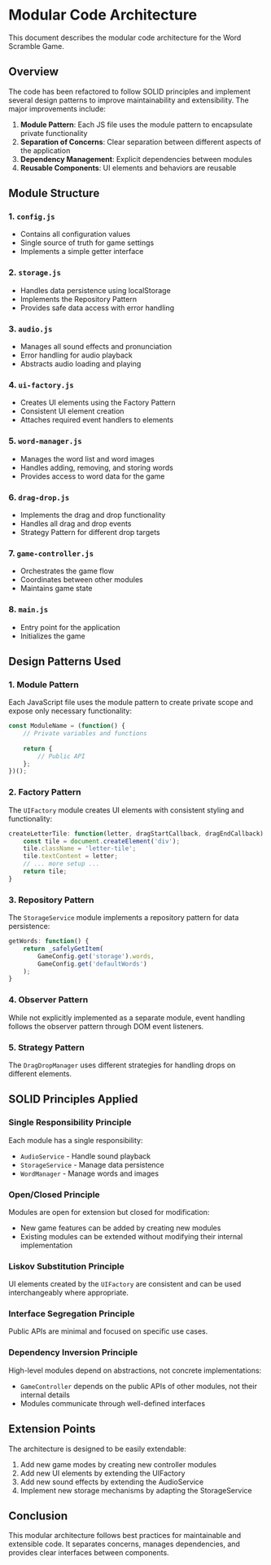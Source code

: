 # Modular Code Architecture

This document describes the modular code architecture for the Word Scramble Game.

## Overview

The code has been refactored to follow SOLID principles and implement several design patterns to improve maintainability and extensibility. The major improvements include:

1. **Module Pattern**: Each JS file uses the module pattern to encapsulate private functionality
2. **Separation of Concerns**: Clear separation between different aspects of the application
3. **Dependency Management**: Explicit dependencies between modules
4. **Reusable Components**: UI elements and behaviors are reusable

## Module Structure

### 1. `config.js`
- Contains all configuration values
- Single source of truth for game settings
- Implements a simple getter interface

### 2. `storage.js`
- Handles data persistence using localStorage
- Implements the Repository Pattern
- Provides safe data access with error handling

### 3. `audio.js` 
- Manages all sound effects and pronunciation
- Error handling for audio playback
- Abstracts audio loading and playing

### 4. `ui-factory.js`
- Creates UI elements using the Factory Pattern
- Consistent UI element creation
- Attaches required event handlers to elements

### 5. `word-manager.js`
- Manages the word list and word images
- Handles adding, removing, and storing words
- Provides access to word data for the game

### 6. `drag-drop.js`
- Implements the drag and drop functionality
- Handles all drag and drop events
- Strategy Pattern for different drop targets

### 7. `game-controller.js`
- Orchestrates the game flow
- Coordinates between other modules
- Maintains game state

### 8. `main.js`
- Entry point for the application
- Initializes the game

## Design Patterns Used

### 1. Module Pattern
Each JavaScript file uses the module pattern to create private scope and expose only necessary functionality:

```javascript
const ModuleName = (function() {
    // Private variables and functions
    
    return {
        // Public API
    };
})();
```

### 2. Factory Pattern
The `UIFactory` module creates UI elements with consistent styling and functionality:

```javascript
createLetterTile: function(letter, dragStartCallback, dragEndCallback) {
    const tile = document.createElement('div');
    tile.className = 'letter-tile';
    tile.textContent = letter;
    // ... more setup ...
    return tile;
}
```

### 3. Repository Pattern
The `StorageService` module implements a repository pattern for data persistence:

```javascript
getWords: function() {
    return _safelyGetItem(
        GameConfig.get('storage').words, 
        GameConfig.get('defaultWords')
    );
}
```

### 4. Observer Pattern
While not explicitly implemented as a separate module, event handling follows the observer pattern through DOM event listeners.

### 5. Strategy Pattern
The `DragDropManager` uses different strategies for handling drops on different elements.

## SOLID Principles Applied

### Single Responsibility Principle
Each module has a single responsibility:
- `AudioService` - Handle sound playback
- `StorageService` - Manage data persistence
- `WordManager` - Manage words and images

### Open/Closed Principle
Modules are open for extension but closed for modification:
- New game features can be added by creating new modules
- Existing modules can be extended without modifying their internal implementation

### Liskov Substitution Principle
UI elements created by the `UIFactory` are consistent and can be used interchangeably where appropriate.

### Interface Segregation Principle
Public APIs are minimal and focused on specific use cases.

### Dependency Inversion Principle
High-level modules depend on abstractions, not concrete implementations:
- `GameController` depends on the public APIs of other modules, not their internal details
- Modules communicate through well-defined interfaces

## Extension Points

The architecture is designed to be easily extendable:

1. Add new game modes by creating new controller modules
2. Add new UI elements by extending the UIFactory
3. Add new sound effects by extending the AudioService
4. Implement new storage mechanisms by adapting the StorageService

## Conclusion

This modular architecture follows best practices for maintainable and extensible code. It separates concerns, manages dependencies, and provides clear interfaces between components.
